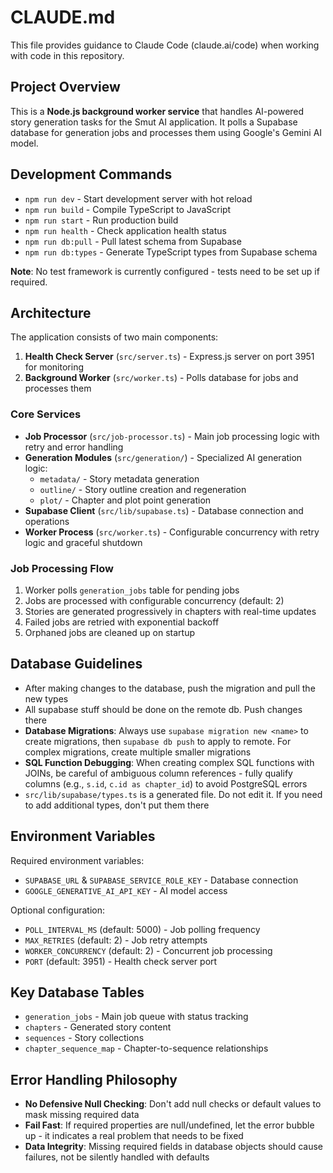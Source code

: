 # CLAUDE.md

This file provides guidance to Claude Code (claude.ai/code) when working with code in this repository.

## Project Overview

This is a **Node.js background worker service** that handles AI-powered story generation tasks for the Smut AI application. It polls a Supabase database for generation jobs and processes them using Google's Gemini AI model.

## Development Commands

- `npm run dev` - Start development server with hot reload
- `npm run build` - Compile TypeScript to JavaScript
- `npm run start` - Run production build
- `npm run health` - Check application health status
- `npm run db:pull` - Pull latest schema from Supabase
- `npm run db:types` - Generate TypeScript types from Supabase schema

**Note**: No test framework is currently configured - tests need to be set up if required.

## Architecture

The application consists of two main components:

1. **Health Check Server** (`src/server.ts`) - Express.js server on port 3951 for monitoring
2. **Background Worker** (`src/worker.ts`) - Polls database for jobs and processes them

### Core Services

- **Job Processor** (`src/job-processor.ts`) - Main job processing logic with retry and error handling
- **Generation Modules** (`src/generation/`) - Specialized AI generation logic:
  - `metadata/` - Story metadata generation
  - `outline/` - Story outline creation and regeneration  
  - `plot/` - Chapter and plot point generation
- **Supabase Client** (`src/lib/supabase.ts`) - Database connection and operations
- **Worker Process** (`src/worker.ts`) - Configurable concurrency with retry logic and graceful shutdown

### Job Processing Flow

1. Worker polls `generation_jobs` table for pending jobs
2. Jobs are processed with configurable concurrency (default: 2)
3. Stories are generated progressively in chapters with real-time updates
4. Failed jobs are retried with exponential backoff
5. Orphaned jobs are cleaned up on startup

## Database Guidelines

- After making changes to the database, push the migration and pull the new types
- All supabase stuff should be done on the remote db. Push changes there
- **Database Migrations**: Always use `supabase migration new <name>` to create migrations, then `supabase db push` to apply to remote. For complex migrations, create multiple smaller migrations
- **SQL Function Debugging**: When creating complex SQL functions with JOINs, be careful of ambiguous column references - fully qualify columns (e.g., `s.id`, `c.id as chapter_id`) to avoid PostgreSQL errors
- `src/lib/supabase/types.ts` is a generated file. Do not edit it. If you need to add additional types, don't put them there

## Environment Variables

Required environment variables:

- `SUPABASE_URL` & `SUPABASE_SERVICE_ROLE_KEY` - Database connection
- `GOOGLE_GENERATIVE_AI_API_KEY` - AI model access

Optional configuration:

- `POLL_INTERVAL_MS` (default: 5000) - Job polling frequency
- `MAX_RETRIES` (default: 2) - Job retry attempts
- `WORKER_CONCURRENCY` (default: 2) - Concurrent job processing
- `PORT` (default: 3951) - Health check server port

## Key Database Tables

- `generation_jobs` - Main job queue with status tracking
- `chapters` - Generated story content
- `sequences` - Story collections
- `chapter_sequence_map` - Chapter-to-sequence relationships

## Error Handling Philosophy

- **No Defensive Null Checking**: Don't add null checks or default values to mask missing required data
- **Fail Fast**: If required properties are null/undefined, let the error bubble up - it indicates a real problem that needs to be fixed
- **Data Integrity**: Missing required fields in database objects should cause failures, not be silently handled with defaults
